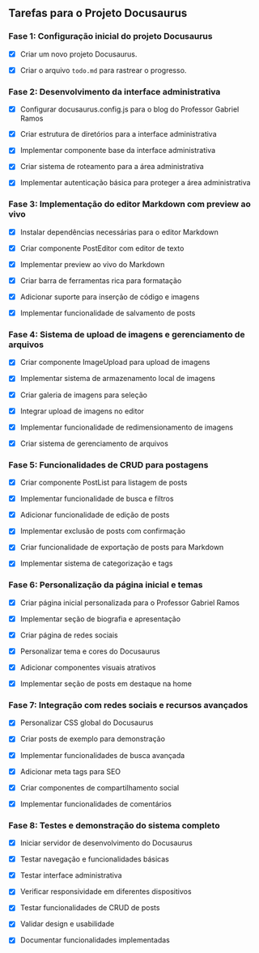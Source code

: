 ## Tarefas para o Projeto Docusaurus

### Fase 1: Configuração inicial do projeto Docusaurus
- [x] Criar um novo projeto Docusaurus.
- [x] Criar o arquivo `todo.md` para rastrear o progresso.



### Fase 2: Desenvolvimento da interface administrativa
- [x] Configurar docusaurus.config.js para o blog do Professor Gabriel Ramos
- [x] Criar estrutura de diretórios para a interface administrativa
- [x] Implementar componente base da interface administrativa
- [x] Criar sistema de roteamento para a área administrativa
- [x] Implementar autenticação básica para proteger a área administrativa


### Fase 3: Implementação do editor Markdown com preview ao vivo
- [x] Instalar dependências necessárias para o editor Markdown
- [x] Criar componente PostEditor com editor de texto
- [x] Implementar preview ao vivo do Markdown
- [x] Criar barra de ferramentas rica para formatação
- [x] Adicionar suporte para inserção de código e imagens
- [x] Implementar funcionalidade de salvamento de posts


### Fase 4: Sistema de upload de imagens e gerenciamento de arquivos
- [x] Criar componente ImageUpload para upload de imagens
- [x] Implementar sistema de armazenamento local de imagens
- [x] Criar galeria de imagens para seleção
- [x] Integrar upload de imagens no editor
- [x] Implementar funcionalidade de redimensionamento de imagens
- [x] Criar sistema de gerenciamento de arquivos


### Fase 5: Funcionalidades de CRUD para postagens
- [x] Criar componente PostList para listagem de posts
- [x] Implementar funcionalidade de busca e filtros
- [x] Adicionar funcionalidade de edição de posts
- [x] Implementar exclusão de posts com confirmação
- [x] Criar funcionalidade de exportação de posts para Markdown
- [x] Implementar sistema de categorização e tags


### Fase 6: Personalização da página inicial e temas
- [x] Criar página inicial personalizada para o Professor Gabriel Ramos
- [x] Implementar seção de biografia e apresentação
- [x] Criar página de redes sociais
- [x] Personalizar tema e cores do Docusaurus
- [x] Adicionar componentes visuais atrativos
- [x] Implementar seção de posts em destaque na home


### Fase 7: Integração com redes sociais e recursos avançados
- [x] Personalizar CSS global do Docusaurus
- [x] Criar posts de exemplo para demonstração
- [x] Implementar funcionalidades de busca avançada
- [x] Adicionar meta tags para SEO
- [x] Criar componentes de compartilhamento social
- [x] Implementar funcionalidades de comentários


### Fase 8: Testes e demonstração do sistema completo
- [x] Iniciar servidor de desenvolvimento do Docusaurus
- [x] Testar navegação e funcionalidades básicas
- [x] Testar interface administrativa
- [x] Verificar responsividade em diferentes dispositivos
- [x] Testar funcionalidades de CRUD de posts
- [x] Validar design e usabilidade
- [x] Documentar funcionalidades implementadas

